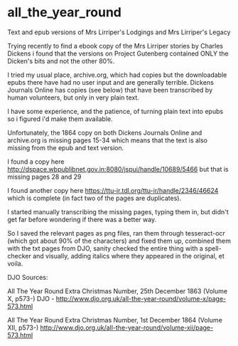 # all_the_year_round
Text and epub versions of Mrs Lirriper's Lodgings and Mrs Lirriper's Legacy

Trying recently to find a ebook copy of the Mrs Lirriper stories by Charles Dickens i found that the versions on Project Gutenberg contained ONLY the Dicken's bits and not the other 80%.

I tried my usual place, archive.org, which had copies but the downloadable epubs there have had no user input and are generally terrible. Dickens Journals Online has copies (see below) that have been transcribed by human volunteers, but only in very plain text.

I have some experience, and the patience, of turning plain text into epubs so i figured i'd make them available.

Unfortunately, the 1864 copy on both Dickens Journals Online and archive.org is missing pages 15-34 which means that the text is also missing from the epub and text version.

I found a copy here http://dspace.wbpublibnet.gov.in:8080/jspui/handle/10689/5466 but that is missing pages 28 and 29

I found another copy here https://ttu-ir.tdl.org/ttu-ir/handle/2346/46624 which is complete (in fact two of the pages are duplicates). 

I started manually transcribing the missing pages, typing them in, but didn't get far before wondering if there was a better way.

So I saved the relevant pages as png files, ran them through tesseract-ocr (which got about 90% of the characters) and fixed them up, combined them with the txt pages from DJO, sanity checked the entire thing with a spell-checker and visually, adding italics where they appeared in the original, et voila.

DJO Sources:

All The Year Round Extra Christmas Number, 25th December 1863 (Volume X, p573-)
DJO - http://www.djo.org.uk/all-the-year-round/volume-x/page-573.html

All The Year Round Extra Christmas Number, 1st December 1864 (Volume XII, p573-)
http://www.djo.org.uk/all-the-year-round/volume-xii/page-573.html



